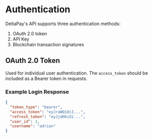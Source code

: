 # Authentication

DeltaPay's API supports three authentication methods:
1. OAuth 2.0 token
2. API Key
3. Blockchain transaction signatures

## OAuth 2.0 Token
Used for individual user authentication. The `access_token` should be included as a Bearer token in requests.

### Example Login Response
```json
{
  "token_type": "bearer",
  "access_token": "eyJraWQiOiI...",
  "refresh_token": "eyJjdHkiOi...",
  "user_id": 1,
  "username": "adrian"
}

